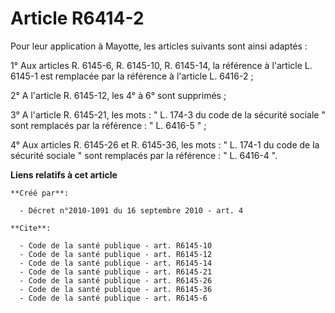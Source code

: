 # Article R6414-2

Pour leur application à Mayotte, les articles suivants sont ainsi adaptés : 

1° Aux articles R. 6145-6, R. 6145-10, R. 6145-14, la référence à l'article L. 6145-1 est remplacée par la référence à
l'article L. 6416-2 ; 

2° A l'article R. 6145-12, les 4° à 6° sont supprimés ; 

3° A l'article R. 6145-21, les mots : " L. 174-3 du code de la sécurité sociale " sont remplacés par la référence : " L.
6416-5 " ; 

4° Aux articles R. 6145-26 et R. 6145-36, les mots : " L. 174-1 du code de la sécurité sociale " sont remplacés par la
référence : " L. 6416-4 ".

**Liens relatifs à cet article**

	**Créé par**:

	  - Décret n°2010-1091 du 16 septembre 2010 - art. 4

	**Cite**:

	  - Code de la santé publique - art. R6145-10
	  - Code de la santé publique - art. R6145-12
	  - Code de la santé publique - art. R6145-14
	  - Code de la santé publique - art. R6145-21
	  - Code de la santé publique - art. R6145-26
	  - Code de la santé publique - art. R6145-36
	  - Code de la santé publique - art. R6145-6
